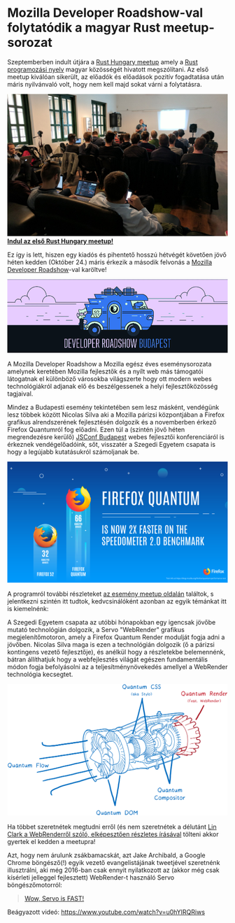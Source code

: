 # Mozilla Developer Roadshow-val folytatódik a magyar Rust meetup-sorozat

Szeptemberben indult útjára a [Rust Hungary meetup](https://www.meetup.com/Rust-Hungary-Meetup/) amely a [Rust programozási 
nyelv](http://rust-lang.org) magyar közösségét hivatott megszólítani. Az első meetup kiválóan sikerült, az előadók és előadások 
pozitív fogadtatása után máris nyilvánvaló volt, hogy nem kell majd sokat várni a folytatásra.

![Indul az első Rust Hungary meetup!](rust-hungary-first.jpg)
**[Indul az első Rust Hungary meetup!](https://twitter.com/RustHungary/status/911587218682150913)**

Ez így is lett, hiszen egy kiadós és pihentető hosszú hétvégét követően jövő héten kedden (Október 24.) máris érkezik a második 
felvonás a [Mozilla Developer Roadshow](http://mzl.la/devroadshow)-val karöltve!

![Mozilla Developer Roadshow Budapest](devroadshowhucrop.png)

A Mozilla Developer Roadshow a Mozilla egész éves eseménysorozata amelynek keretében Mozilla fejlesztők és a nyílt web más támogatói 
látogatnak el különböző városokba világszerte hogy ott modern webes technológiákról adjanak elő és beszélgessenek a helyi 
fejlesztőközösség tagjaival.

Mindez a Budapesti esemény tekintetében sem lesz másként, vendégünk lesz többek között Nicolas Silva aki a Mozilla párizsi 
központjában a Firefox grafikus alrendszerének fejlesztésén dolgozik és a novemberben érkező Firefox Quantumról fog előadni. Ezen 
túl a (szintén jövő héten megrendezésre kerülő) [JSConf Budapest](http://jsconfbp.com/) webes fejlesztői konferenciáról is érkeznek 
vendégelőadóink, sőt, visszatér a Szegedi Egyetem csapata is hogy a legújabb kutatásukról számoljanak be.

![Firefox Quantum](quantum-firefox.png)

A programról további részleteket [az esemény meetup oldalán](https://www.meetup.com/Rust-Hungary-Meetup/events/244086300/) találtok, 
s jelentkezni szintén itt tudtok, kedvcsinálóként azonban az egyik témánkat itt is kiemelnénk:

A Szegedi Egyetem csapata az utóbbi hónapokban egy igencsak jövőbe mutató technológián dolgozik, a Servo "WebRender" grafikus 
megjelenítőmotoron, amely a Firefox Quantum Render modulját fogja adni a jövőben. Nicolas Silva maga is ezen a technológián dolgozik 
(ő a párizsi kontingens vezető fejlesztője), és anélkül hogy a részletekbe belemennénk, bátran állíthatjuk hogy a webfejlesztés 
világát egészen fundamentális módon fogja befolyásolni az a teljesítménynövekedés amellyel a WebRender technológia kecsegtet.

![Firefox Quantum](quantum-lin.png)

Ha többet szeretnétek megtudni erről (és nem szeretnétek a délutánt [Lin Clark a WebRenderről szóló, elképesztően részletes 
írásával](https://hacks.mozilla.org/2017/10/the-whole-web-at-maximum-fps-how-webrender-gets-rid-of-jank/) tölteni akkor gyertek el 
kedden a meetupra!

Azt, hogy nem árulunk zsákbamacskát, azt Jake Archibald, a Google Chrome böngésző(!) egyik vezető evangelistájának tweetjével 
szeretnénk illusztrálni, aki még 2016-ban csak ennyit nyilatkozott az (akkor még csak kísérleti jelleggel fejlesztett) WebRender-t 
használó Servo böngészőmotorról:

> [Wow, Servo is FAST!](https://twitter.com/jaffathecake/status/705355715414781953)

Beágyazott videó:
https://www.youtube.com/watch?v=u0hYIRQRiws


